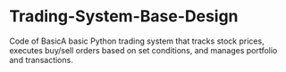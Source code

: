 # Trading-System-Base-Design
Code of BasicA basic Python trading system that tracks stock prices, executes buy/sell orders based on set conditions, and manages portfolio and transactions.
